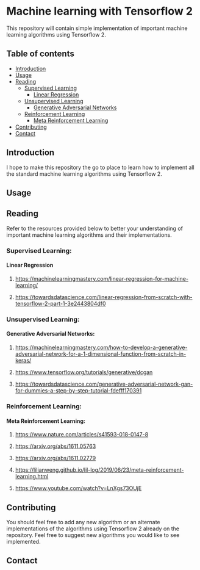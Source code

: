 # Machine learning with Tensorflow 2

This repository will contain simple implementation of important machine learning algorithms using Tensorflow 2. 

## Table of contents
* [Introduction](#introduction)
* [Usage](#usage)
* [Reading](#reading)
    * [Supervised Learning](#supervised-learning)
        - [Linear Regression](#linear-regression)
    * [Unsupervised Learning](#unsupervised-learning)
        - [Generative Adversarial Networks](#generative-adversarial-networks)
    * [Reinforcement Learning](#reinforcement-learning)
        - [Meta Reinforcement Learning](meta-reinforcement-learning)
* [Contributing](#contributing)
* [Contact](#contact)

## Introduction

I hope to make this repository the go to place to learn how to implement all the standard machine learning algorithms using Tensorflow 2. 

## Usage

## Reading

Refer to the resources provided below to better your understanding of important machine learning algorithms and their implementations.

### Supervised Learning:

#### Linear Regression

1. https://machinelearningmastery.com/linear-regression-for-machine-learning/

2. https://towardsdatascience.com/linear-regression-from-scratch-with-tensorflow-2-part-1-3e2443804df0

### Unsupervised Learning:

#### Generative Adversarial Networks:

1. https://machinelearningmastery.com/how-to-develop-a-generative-adversarial-network-for-a-1-dimensional-function-from-scratch-in-keras/

2. https://www.tensorflow.org/tutorials/generative/dcgan

3. https://towardsdatascience.com/generative-adversarial-network-gan-for-dummies-a-step-by-step-tutorial-fdefff170391

### Reinforcement Learning:

#### Meta Reinforcement Learning:

1. https://www.nature.com/articles/s41593-018-0147-8

2. https://arxiv.org/abs/1611.05763

3. https://arxiv.org/abs/1611.02779

4. https://lilianweng.github.io/lil-log/2019/06/23/meta-reinforcement-learning.html

5. https://www.youtube.com/watch?v=LnXgs73OUjE

## Contributing

You should feel free to add any new algorithm or an alternate implementations of the algorithms using Tensorflow 2 already on the repository. Feel free to suggest new algorithms you would like to see implemented.

## Contact